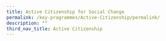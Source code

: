 ```yaml
---
title: Active Citizenship for Social Change
permalink: /key-programmes/Active-Citizenship/permalink/
description: ""
third_nav_title: Active Citizenship
---
```

